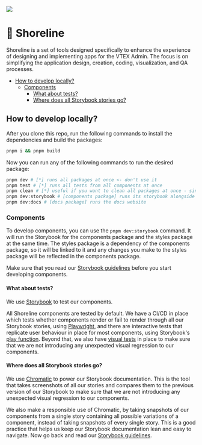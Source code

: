 <a href="https://shoreline.storybook.vtex.com" target="_blank"><img src="https://raw.githubusercontent.com/storybooks/brand/master/badge/badge-storybook.svg"></a>

# 🌊 Shoreline <!-- omit in toc -->

Shoreline is a set of tools designed specifically to enhance the experience of designing and implementing apps for the VTEX Admin. The focus is on simplifying the application design, creation, coding, visualization, and QA processes.

- [How to develop locally?](#how-to-develop-locally)
  - [Components](#components)
    - [What about tests?](#what-about-tests)
    - [Where does all Storybook stories go?](#where-does-all-storybook-stories-go)

## How to develop locally?

After you clone this repo, run the following commands to install the dependencies and build the packages:

```bash
pnpm i && pnpm build
```

Now you can run any of the following commands to run the desired package:

```bash
pnpm dev # [*] runs all packages at once <- don't use it
pnpm test # [*] runs all tests from all components at once
pnpm clean # [*] useful if you want to clean all packages at once - since they are linked, sometimes a rebase not followed by a fresh reinstall can cause some issues
pnpm dev:storybook # [components package] runs its storybook alongside the styles package
pnpm dev:docs # [docs package] runs the docs website
```

### Components

To develop components, you can use the `pnpm dev:storybook` command. It will run the Storybook for the components package and the styles package at the same time. The styles package is a dependency of the components package, so it will be linked to it and any changes you make to the styles package will be reflected in the components package.

<!-- TODO: Maybe update the Storybook guidelines in case they move to a GH discussion or docs -->

Make sure that you read our [Storybook guidelines](https://github.com/vtex/shoreline/issues/1455) before you start developing components.

#### What about tests?

We use [Storybook](https://storybook.js.org/) to test our components.

All Shoreline components are tested by default. We have a CI/CD in place which tests whether components render or fail to render through all our Storybook stories, using [Playwright](https://playwright.dev/), and there are interactive tests that replicate user behaviour in place for most components, using Storybook's [play function](https://storybook.js.org/docs/writing-stories/play-function/). Beyond that, we also have [visual tests](https://storybook.js.org/docs/writing-tests/visual-testing) in place to make sure that we are not introducing any unexpected visual regression to our components.

#### Where does all Storybook stories go?

<!-- TODO: Add link to our public Storybook URL here once we upgrade Chromatic -->

We use [Chromatic](https://www.chromatic.com/) to power our Storybook documentation. This is the tool that takes screenshots of all our stories and compares them to the previous version of our Storybook to make sure that we are not introducing any unexpected visual regression to our components.

We also make a responsible use of Chromatic, by taking snapshots of our components from a single story containing all possible variations of a component, instead of taking snapshots of every single story. This is a good practice that helps us keep our Storybook documentation lean and easy to navigate. Now go back and read our [Storybook guidelines](https://github.com/vtex/shoreline/issues/1455).
